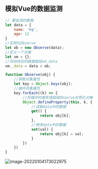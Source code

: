 ## 模拟Vue的数据监测

```js
// 要监测的数据
let data = {
    name: 'hq',
    age: 12
}
//实例化Observe
let ob = new Observe(data);
//定义一个对象
let vm = {};
//将劫持后的数据赋给vm_data
vm._data = data = ob;

function Observe(obj) {
    //获取对象属性
    let key = Object.keys(obj);
    //循环对象属性
    key.forEach((k) => {
        //将循环的属性值赋给Observe实例化对象
        Object.defineProperty(this, k, {
            //读取data中的数据
            get() {
                return obj[k];
            },
            //修改data中的数据
            set(val) {
                return obj[k] = val;
            }
        })
    })
}
```

![image-20220104173022975](C:\Users\hq\AppData\Roaming\Typora\typora-user-images\image-20220104173022975.png)
